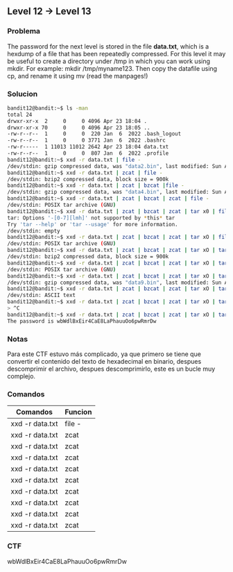 ## Level 12 → Level 13

### Problema

The password for the next level is stored in the file **data.txt**,
which is a hexdump of a file that has been repeatedly compressed.
For this level it may be useful to create a directory under /tmp in
which you can work using mkdir. For example: mkdir /tmp/myname123.
Then copy the datafile using cp, and rename it using mv (read the
manpages!)

### Solucion

```bash
bandit12@bandit:~$ ls -man
total 24
drwxr-xr-x  2     0     0 4096 Apr 23 18:04 .
drwxr-xr-x 70     0     0 4096 Apr 23 18:05 ..
-rw-r--r--  1     0     0  220 Jan  6  2022 .bash_logout
-rw-r--r--  1     0     0 3771 Jan  6  2022 .bashrc
-rw-r-----  1 11013 11012 2642 Apr 23 18:04 data.txt
-rw-r--r--  1     0     0  807 Jan  6  2022 .profile
bandit12@bandit:~$ xxd -r data.txt | file -
/dev/stdin: gzip compressed data, was "data2.bin", last modified: Sun Apr 23 18:04:23 2023, max compression, from Unix
bandit12@bandit:~$ xxd -r data.txt | zcat | file -
/dev/stdin: bzip2 compressed data, block size = 900k
bandit12@bandit:~$ xxd -r data.txt | zcat | bzcat |file -
/dev/stdin: gzip compressed data, was "data4.bin", last modified: Sun Apr 23 18:04:23 2023, max compression, from Unix
bandit12@bandit:~$ xxd -r data.txt | zcat | bzcat | zcat | file -
/dev/stdin: POSIX tar archive (GNU)
bandit12@bandit:~$ xxd -r data.txt | zcat | bzcat | zcat | tar x0 | file -
tar: Options '-[0-7][lmh]' not supported by *this* tar
Try 'tar --help' or 'tar --usage' for more information.
/dev/stdin: empty
bandit12@bandit:~$ xxd -r data.txt | zcat | bzcat | zcat | tar xO | file -
/dev/stdin: POSIX tar archive (GNU)
bandit12@bandit:~$ xxd -r data.txt | zcat | bzcat | zcat | tar xO | tar xO |file -
/dev/stdin: bzip2 compressed data, block size = 900k
bandit12@bandit:~$ xxd -r data.txt | zcat | bzcat | zcat | tar xO | tar xO | bzcat | file -
/dev/stdin: POSIX tar archive (GNU)
bandit12@bandit:~$ xxd -r data.txt | zcat | bzcat | zcat | tar xO | tar xO | bzcat | tar xO | file -
/dev/stdin: gzip compressed data, was "data9.bin", last modified: Sun Apr 23 18:04:23 2023, max compression, from Unix
bandit12@bandit:~$ xxd -r data.txt | zcat | bzcat | zcat | tar xO | tar xO | bzcat | tar xO | zcat | file -
/dev/stdin: ASCII text
bandit12@bandit:~$ xxd -r data.txt | zcat | bzcat | zcat | tar xO | tar xO | bzcat | tar xO | zcat |
> ^C
bandit12@bandit:~$ xxd -r data.txt | zcat | bzcat | zcat | tar xO | tar xO | bzcat | tar xO | zcat
The password is wbWdlBxEir4CaE8LaPhauuOo6pwRmrDw
```

### Notas

Para este CTF estuvo más complicado, ya que primero se tiene que convertir el contenido del texto de hexadecimal en binario, despues descomprimir el archivo, despues descomprimirlo, este es un bucle muy complejo.

### Comandos

| Comandos | Funcion |
| --- | --- |
| xxd -r data.txt | file - | se utiliza para convertir datos hexadecimales en binarios. Aquí, se está tomando el contenido del archivo "data.txt" en formato hexadecimal y se revierte a su forma binaria original. |
| xxd -r data.txt | zcat | file - | se revierte el contenido hexadecimal del archivo "data.txt" y luego se utiliza el comando zcat para descomprimir el archivo. |
| xxd -r data.txt | zcat | bzcat | file - | El contenido hexadecimal se revierte, se descomprime primero con zcat, luego con bzcat, |
| xxd -r data.txt | zcat | bzcat | zcat | file - | : El contenido hexadecimal se revierte y pasa por una serie de descompresiones con zcat y bzcat, y finalmente se utiliza file para determinar el tipo de archivo. |
| xxd -r data.txt | zcat | bzcat | zcat | tar x0 | file - | Se intenta extraer el contenido del archivo con tar x0, pero se produce un error ya que la opción -0 no es compatible con tar. Sin embargo, el comando file aún se utiliza para determinar el tipo de archivo del resultado, que en este caso es "empty" (vacío). |
| xxd -r data.txt | zcat | bzcat | zcat | tar xO | file - | Similar al paso 4, pero se utiliza tar xO en lugar de tar x0 para extraer el contenido del archivo sin errores. El comando file se utiliza para determinar el tipo de archivo del resultado, que en este caso es un archivo "tar". |
| xxd -r data.txt | zcat | bzcat | zcat | tar xO | tar xO |file - | El contenido extraído se pasa nuevamente por dos comandos tar xO, lo que indica que se están extrayendo archivos dentro de archivos. El comando file se utiliza para determinar el tipo de archivo del resultado, que en este caso es un archivo comprimido con bzip2. |
| xxd -r data.txt | zcat | bzcat | zcat | tar xO | tar xO | bzcat | file - | El contenido extraído se pasa nuevamente por bzcat, que descomprime aún más. Luego, se utiliza file para determinar el tipo de archivo del resultado, que en este caso es un archivo "tar". |
| xxd -r data.txt | zcat | bzcat | zcat | tar xO | tar xO | bzcat | tar xO | file - | El contenido extraído se pasa nuevamente por tar xO, lo que indica que se están extrayendo más archivos. El comando file se utiliza para determinar el tipo de archivo del resultado, que en este caso es un archivo comprimido con gzip. |
| xxd -r data.txt | zcat | bzcat | zcat | tar xO | tar xO | bzcat | tar xO | zcat | file - | El contenido extraído se pasa nuevamente por zcat, lo que indica que se está extrayendo un archivo final. El comando file se utiliza para determinar el tipo de archivo del resultado, que en este caso es un archivo de texto ASCII. |

### CTF

wbWdlBxEir4CaE8LaPhauuOo6pwRmrDw